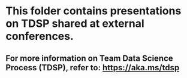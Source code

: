 
# This folder contains presentations on TDSP shared at external conferences.

## For more information on Team Data Science Process (TDSP), refer to: https://aka.ms/tdsp 
